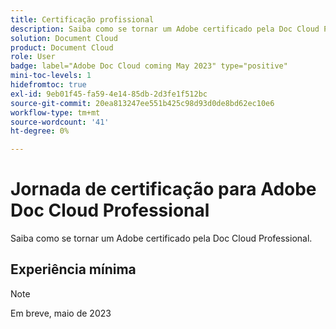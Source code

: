 ```yaml
---
title: Certificação profissional
description: Saiba como se tornar um Adobe certificado pela Doc Cloud Professional.
solution: Document Cloud
product: Document Cloud
role: User
badge: label="Adobe Doc Cloud coming May 2023" type="positive"
mini-toc-levels: 1
hidefromtoc: true
exl-id: 9eb01f45-fa59-4e14-85db-2d3fe1f512bc
source-git-commit: 20ea813247ee551b425c98d93d0de8bd62ec10e6
workflow-type: tm+mt
source-wordcount: '41'
ht-degree: 0%

---
```


# Jornada de certificação para Adobe Doc Cloud Professional

Saiba como se tornar um Adobe certificado pela Doc Cloud Professional.

## Experiência mínima

>[!NOTE]
>
>Em breve, maio de 2023
